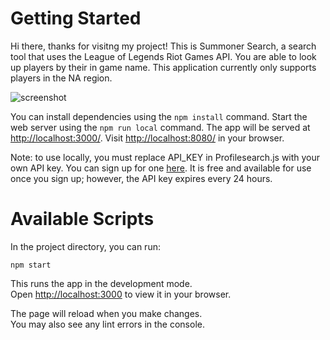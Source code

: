 # Getting Started

Hi there, thanks for visitng my project! This is Summoner Search, a search tool that uses the League of Legends Riot Games API. You are able to look up players by their in game name. This application currently only supports players in the NA region. 

![screenshot](https://github.com/emikeke/js-practice/blob/master/summoner-list/src/assets/demo1.gif?raw=true)

You can install dependencies using the `npm install` command. 
Start the web server using the `npm run local` command. 
The app will be served at <http://localhost:3000/>. Visit <http://localhost:8080/> in your browser.

Note: to use locally, you must replace API_KEY in Profilesearch.js with your own API key. You can sign up for one [here](https://developer.riotgames.com). It is free and available for use once you sign up; however, the API key expires every 24 hours.

# Available Scripts

In the project directory, you can run:

```npm start```

This runs the app in the development mode.\
Open [http://localhost:3000](http://localhost:3000) to view it in your browser.

The page will reload when you make changes.\
You may also see any lint errors in the console.